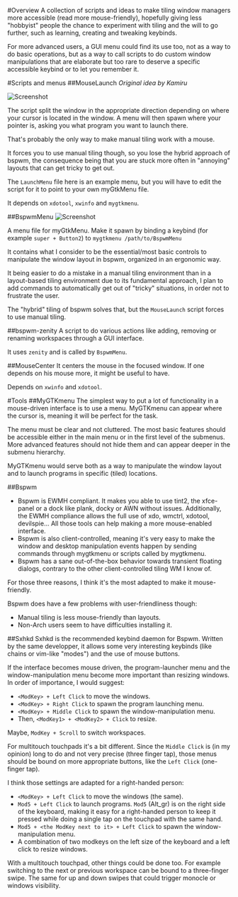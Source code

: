 #Overview
A collection of scripts and ideas to make tiling window managers more accessible (read more mouse-friendly), hopefully giving less "hobbyist" people the chance to experiment with tiling and the will to go further, such as learning, creating and tweaking keybinds.

For more advanced users, a GUI menu could find its use too, not as a way to do basic operations, but as a way to call scripts to do custom window manipulations that are elaborate but too rare to deserve a specific accessible keybind or to let you remember it.


#Scripts and menus
##MouseLaunch
*Original idea by Kamiru*

![Screenshot](https://raw.github.com/tatou-tatou/Themes/master/Mousse/Previews/LaunchMenu.gif)

The script split the window in the appropriate direction depending on where your cursor is located in the window. A menu will then spawn where your pointer is, asking you what program you want to launch there.

That's probably the only way to make manual tiling work with a mouse.

It forces you to use manual tiling though, so you lose the hybrid approach of bspwm, the consequence being that you are stuck more often in "annoying" layouts that can get tricky to get out.

The `LaunchMenu` file here is an example menu, but you will have to edit the script for it to point to your own myGtkMenu file.

It depends on `xdotool`, `xwinfo` and `mygtkmenu`.

##BspwmMenu
![Screenshot](https://raw.github.com/tatou-tatou/Themes/master/Mousse/Previews/BspwmMenu.png)

A menu file for myGtkMenu. Make it spawn by binding a keybind (for example `super + Button2`) to `mygtkmenu /path/to/BspwmMenu`

It contains what I consider to be the essential/most basic controls to manipulate the window layout in bspwm, organized in an ergonomic way.

It being easier to do a mistake in a manual tiling environment than in a layout-based tiling environment due to its fundamental approach, I plan to add commands to automatically get out of "tricky" situations, in order not to frustrate the user.

The "hybrid" tiling of bspwm solves that, but the `MouseLaunch` script forces to use manual tiling.

##bspwm-zenity
A script to do various actions like adding, removing or renaming workspaces through a GUI interface.

It uses `zenity` and is called by `BspwmMenu`.


##MouseCenter
It centers the mouse in the focused window. If one depends on his mouse more, it might be useful to have.

Depends on `xwinfo` and `xdotool`.


#Tools
##MyGTKmenu
The simplest way to put a lot of functionality in a mouse-driven interface is to use a menu. MyGTKmenu can appear where the cursor is, meaning it will be perfect for the task.

The menu must be clear and not cluttered. The most basic features should be accessible either in the main menu or in the first level of the submenus. More advanced features should not hide them and can appear deeper in the submenu hierarchy.

MyGTKmenu would serve both as a way to manipulate the window layout and to launch programs in specific (tiled) locations.

##Bspwm
- Bspwm is EWMH compliant. It makes you able to use tint2, the xfce-panel or a dock like plank, docky or AWN without issues. Additionally, the EWMH compliance allows the full use of xdo, wmctrl, xdotool, devilspie... All those tools can help making a more mouse-enabled interface.
- Bspwm is also client-controlled, meaning it's very easy to make the window and desktop manipulation events happen by sending commands through mygtkmenu or scripts called by mygtkmenu.
- Bspwm has a sane out-of-the-box behavior towards transient floating dialogs, contrary to the other client-controlled tiling WM I know of.

For those three reasons, I think it's the most adapted to make it mouse-friendly.

Bspwm does have a few problems with user-friendliness though:
- Manual tiling is less mouse-friendly than layouts.
- Non-Arch users seem to have difficulties installing it.

##Sxhkd
Sxhkd is the recommended keybind daemon for Bspwm. Written by the same developper, it allows some very interesting keybinds (like chains or vim-like "modes") and the use of mouse buttons.

If the interface becomes mouse driven, the program-launcher menu and the window-manipulation menu become more important than resizing windows. In order of importance, I would suggest:
- `<ModKey> + Left Click` to move the windows.
- `<ModKey> + Right Click` to spawn the program launching menu.
- `<ModKey> + Middle Click` to spawn the window-manipulation menu.
- Then, `<ModKey1> + <ModKey2> + Click` to resize.

Maybe, `ModKey + Scroll` to switch workspaces.

For multitouch touchpads it's a bit different. Since the `Middle Click` is (in my opinion) long to do and not very precise (three finger tap), those menus should be bound on more appropriate buttons, like the `Left Click` (one-finger tap).

I think those settings are adapted for a right-handed person:
- `<ModKey> + Left Click` to move the windows (the same).
- `Mod5 + Left Click` to launch programs. `Mod5` (Alt_gr) is on the right side of the keyboard, making it easy for a right-handed person to keep it pressed while doing a single tap on the touchpad with the same hand.
- `Mod5 + <the ModKey next to it> + Left Click` to spawn the window-manipulation menu.
- A combination of two modkeys on the left size of the keyboard and a left click to resize windows.

With a multitouch touchpad, other things could be done too. For example switching to the next or previous workspace can be bound to a three-finger swipe. The same for up and down swipes that could trigger monocle or windows visibility.
